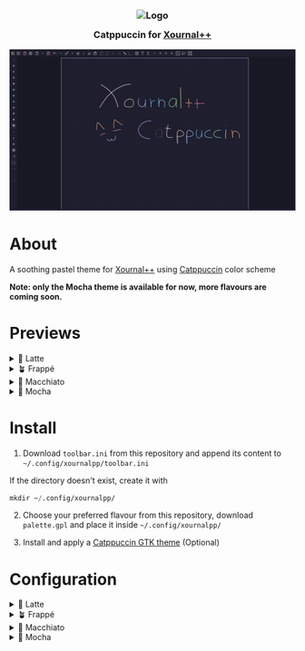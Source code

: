 <h3 align="center">
<img src="https://raw.githubusercontent.com/catppuccin/catppuccin/main/assets/logos/exports/1544x1544_circle.png" width="100" alt="Logo"/><br/>
<img src="https://raw.githubusercontent.com/catppuccin/catppuccin/main/assets/misc/transparent.png" height="30" width="0px"/>
  Catppuccin for <a href="https://xournalpp.github.io/">Xournal++</a>
<img src="https://raw.githubusercontent.com/catppuccin/catppuccin/main/assets/misc/transparent.png" height="30" width="0px"/>
</h3>

<p align="center">
<img src="assets/screenshots/preview.png"/>
</p>

# About
A soothing pastel theme for <a href="https://xournalpp.github.io/">Xournal++</a> using <a href=https://github.com/catppuccin/catppuccin#-palette>Catppuccin</a> color scheme

**Note: only the Mocha theme is available for now, more flavours are coming soon.**

# Previews

<details>
<summary>🌻 Latte</summary>
work in progress
</details>
<details>
<summary>🪴 Frappé</summary>
work in progress
</details>
<details>
<summary>🌺 Macchiato</summary>
work in progress
</details>
<details>
<summary>🌿 Mocha</summary>
<img src="assets/screenshots/mocha.png"/>
</details>

# Install
1. Download `toolbar.ini` from this repository and append its content to `~/.config/xournalpp/toolbar.ini`

If the directory doesn't exist, create it with
``` lisp
mkdir ~/.config/xournalpp/
```
2. Choose your preferred flavour from this repository, download `palette.gpl` and place it inside `~/.config/xournalpp/`

3. Install and apply a <a href=https://github.com/catppuccin/gtk>Catppuccin GTK theme</a> (Optional)

# Configuration
<details>
<summary>🌻 Latte</summary>
work in progress
</details>
<details>
<summary>🪴 Frappé</summary>
work in progress
</details>
<details>
<summary>🌺 Macchiato</summary>
work in progress
</details>
<details>
<summary>🌿 Mocha</summary>

1. Enable the toolbar from the Menubar

``` lisp
View -> Toolbars -> Catppuccin 
```

2. Change the paper color to `#1E1E2E` from

``` lisp
Journal -> Paper Color
```

3. Open the preferences menu from the Menubar

``` lisp
Edit -> Preferences
```

4. Navigate to the `View` tab and change the following settings:
    - Show Menubar on startup: `Disabled` (Optional)
    - Border color for current page and other selections: `#B4BEFE`
    - Background color between pages: `#181825`
    - Selection Color(Text, Stroke Selection etc.): `#89b4fa`
    - Icon theme: `Lucide`
    - Dark theme: `Enabled`

5. Optional steps for more consistency:
    - Close the sidebar

<img src=assets/screenshots/mocha_config.png>
</details>




